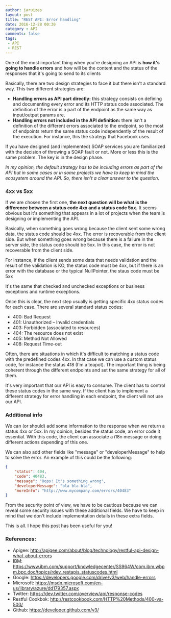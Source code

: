 ```yaml
---
author: jaruizes
layout: post
title: "REST API: Error handling"
date: 2016-12-28 00:30
category : API
comments: false
tags:
 - API
 - REST
---
```

One of the most important thing when you're designing an API is **how it's going to handle errors** and how will be the content and the status of the responses that it's going to send to its clients 

Basically, there are two design strategies to face it but there isn't a standard way. This two different strategies are:

* **Handling errors as API part directly:** this strategy consists on defining and documenting every error and its HTTP status code associated. The definition of the error is a part of the endpoint as the same way as input/output params are.
* **Handling errors not included in the API definition:** there isn't a definition of the different errors associated to the endpoint, so the most of endpoints return the same status code independently of the result of the execution. For instance, this the strategy that Facebook uses.

If you have designed (and implemented) SOAP services you are familiarized with the decision of throwing a SOAP fault or not. More or less this is the same problem. The key is in the design phase. 

_In my opinion, the default strategy has to be including errors as part of the API but in some cases or in some projects we have to keep in mind the ecosystem around the API. So, there isn't a clear answer to the question._

### 4xx vs 5xx
If we are chosen the first one, **the next question will be what is the difference between a status code 4xx and a status code 5xx.** It seems obvious but it's something that appears in a lot of projects when the team is designing or implementing the API.

Basically, when something goes wrong because the client sent some wrong data, the status code should be 4xx. The error is recoverable from the client side. But when something goes wrong because there is a failure in the server side, the status code should be 5xx. In this case, the error is not recoverable from the client side.  

For instance, if the client sends some data that needs validation and the result of the validation is KO, the status code must be 4xx, but if there is an error with the database or the typical NullPointer, the staus code must be 5xx

It's the same that checked and unchecked exceptions or business exceptions and runtime exceptions.

Once this is clear, the next step usually is getting specific 4xx status codes for each case. There are several standard status codes:

* 400: Bad Request
* 401: Unauthorized – Invalid credentials
* 403: Forbidden (associated to resources)
* 404: The resource does not exist
* 405: Method Not Allowed
* 408: Request Time-out

Often, there are situations in which it's difficult to matching a status code with the predefined codes 4xx. In that case we can use a custom status code, for instance the status 418 (I'm a teapot). The important thing is being coherent through the different endpoints and set the same strategy for all of them. 

It's very important that our API is easy to consume. The client has to control these status codes in the same way. If the client has to implement a different strategy for error handling in each endpoint, the client will not use our API.

### Additional info
We can (or should) add some information to the response when we return a status 4xx or 5xx. In my opinion, besides the status code, an error code it essential. With this code, the client can associate a i18n message or doing different actions depending of this one. 

We can also add other fields like "message" or "developerMessage" to help to solve the error. An example of this could be the following:

```json
{
    "status": 404,
    "code": 40483,
    "message": "Oops! It's something wrong",
    "developerMessage": "bla bla bla",
    "moreInfo": "http://www.mycompany.com/errors/40483"
}
```

From the security point of view, we have to be cautious because we can reveal some security issues with these additional fields. We have to keep in mind that we don't include implementation details in these extra fields. 

This is all. I hope this post has been useful for you!

### References:

* Apigee: http://apigee.com/about/blog/technology/restful-api-design-what-about-errors
* IBM: https://www.ibm.com/support/knowledgecenter/SS964W/com.ibm.wbpm.bpc.doc/topics/rdev_restapis_statuscodes.html
* Google: https://developers.google.com/drive/v3/web/handle-errors
* Microsoft: https://msdn.microsoft.com/en-us/library/azure/dd179357.aspx
* Twitter: https://dev.twitter.com/overview/api/response-codes
* Restful Cookbok: http://restcookbook.com/HTTP%20Methods/400-vs-500/
* Github: https://developer.github.com/v3/